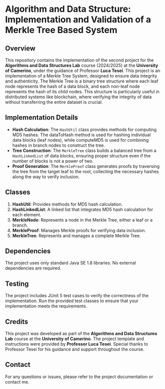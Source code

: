 # Algorithm and Data Structure: Implementation and Validation of a Merkle Tree Based System

## Overview

This repository contains the implementation of the second project for the **Algorithms and Data Structures Lab** course (2024/2025) at the **University of Camerino**, under the guidance of Professor **Luca Tesei**.
This project is an implementation of a Merkle Tree System, 
designed to ensure data integrity and authenticity. 
The Merkle Tree is a binary tree structure where each 
leaf node represents the hash of a data block, 
and each non-leaf node represents the hash of its child nodes. 
This structure is particularly useful in distributed systems like blockchain, 
where verifying the integrity of data without transferring the entire dataset is crucial.

## Implementation Details

- **Hash Calculation**: The `HashUtil` class provides methods for computing MD5 hashes. The dataToHash method is used for hashing individual data blocks (leaf nodes), while computeMD5 is used for combining hashes in branch nodes to construct the tree.
- **Tree Construction**: The `MerkleTree` class builds a balanced tree from a `HashLinkedList` of data blocks, ensuring proper structure even if the number of blocks is not a power of two.
- **Proof Generation**: The `MerkleProof` class generates proofs by traversing the tree from the target leaf to the root, collecting the necessary hashes along the way to verify inclusion.

## Classes

1. **HashUtil**: Provides methods for MD5 hash calculation.
2. **HashLinkedList**: A linked list that integrates MD5 hash calculation for each element.
3. **MerkleNode**: Represents a node in the Merkle Tree, either a leaf or a branch.
4. **MerkleProof**: Manages Merkle proofs for verifying data inclusion.
5. **MerkleTree**: Represents and manages a complete Merkle Tree.

## Dependencies
The project uses only standard Java SE 1.8 libraries. No external dependencies are required.

## Testing
The project includes JUnit 5 test cases to verify the correctness of the implementation. Run the provided test classes to ensure that your implementation meets the requirements.

## Credits

This project was developed as part of the **Algorithms and Data Structures Lab** course at the **University of Camerino**. The project template and instructions were provided by **Professor Luca Tesei**. Special thanks to Professor Tesei for his guidance and support throughout the course.

## Contact

For any questions or issues, please refer to the project documentation or contact me.